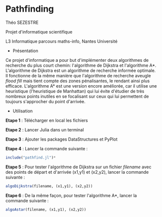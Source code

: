 # Pathfinding

Théo SEZESTRE

Projet d'informatique scientifique

L3 Informatique parcours maths-info, Nantes Université

- Présentation

Ce projet d'informatique a pour but d'implémenter deux algorithmes de recherche du plus court chemin: l'algorithme de Dijkstra et l'algorithme A*. L'algorithme de Dijkstra est un algorithme de recherche informée optimale. Il fonctionne de la même manière que l'algorithme de recherche aveugle *flood fill* mais tient compte des zones pénalisantes, le rendant ainsi plus efficace. L'algorithme A* est une version encore améliorée, car il utilise une heuristique (l'heuristique de Manhattan) qui lui évite d'étudier de très nombreux points inutiles en se focalisant sur ceux qui lui permettent de toujours s'approcher du point d'arrivée.

- Utilisation

**Etape 1** : Télécharger en local les fichiers

**Etape 2** : Lancer Julia dans un terminal

**Etape 3** : Ajouter les packages DataStructures et PyPlot

**Etape 4** : Lancer la commande suivante : 
```julia
include("pathfind.jl")*
```

**Etape 5** : Pour tester l'algorithme de Dijkstra sur un fichier *filename* avec des points de départ et d'arrivée (x1,y1) et (x2,y2), lancer la commande suivante : 
```julia
algoDijkstra(filename, (x1,y1), (x2,y2))
```

**Etape 6** : De la même façon, pour tester l'algorithme A*, lancer la commande suivante :
```julia
algoAstar(filename, (x1,y1), (x2,y2))
```
